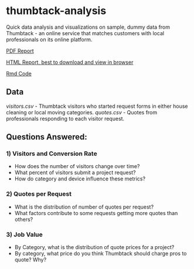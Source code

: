 # thumbtack-analysis

Quick data analysis and visualizations on sample, dummy data from Thumbtack - an online service that matches customers with local professionals on its online platform.

[PDF Report](https://github.com/leyldy/thumbtack-analysis/blob/master/Report_PDF.pdf) 

[HTML Report, best to download and view in browser](https://github.com/leyldy/thumbtack-analysis/blob/master/Report_HTML.html)

[Rmd Code](https://github.com/leyldy/thumbtack-analysis/blob/master/Report_code.Rmd)

## Data
*visitors.csv* - Thumbtack visitors who started request forms in either house cleaning or local moving categories. 
*quotes.csv* - Quotes from professionals responding to each visitor request. 

## Questions Answered:
### 1) Visitors and Conversion Rate
- How does the number of visitors change over time?
- What percent of visitors submit a project request?
- How do category and device influence these metrics?

### 2) Quotes per Request
- What is the distribution of number of quotes per request?
- What factors contribute to some requests getting more quotes than others?

### 3) Job Value
- By Category, what is the distribution of quote prices for a project?
- By category, what price do you think Thumbtack should charge pros to quote? Why?
